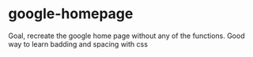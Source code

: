 # google-homepage
Goal, recreate the google home page without any of the functions. Good way to learn badding and spacing with css

